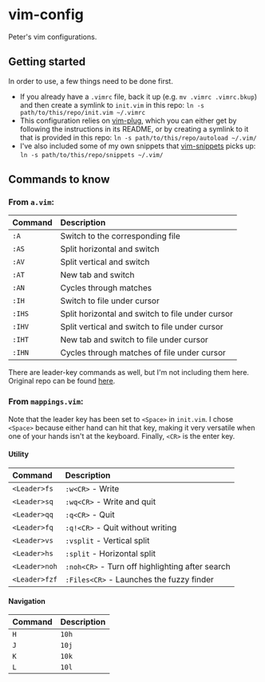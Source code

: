 # vim-config

Peter's vim configurations. 

## Getting started 

In order to use, a few things need to be done first. 
* If you already have a `.vimrc` file, back it up (e.g. `mv .vimrc .vimrc.bkup`) and then create a symlink to `init.vim` in this repo: `ln -s path/to/this/repo/init.vim ~/.vimrc`
* This configuration relies on [vim-plug](https://github.com/junegunn/vim-plug), which you can either get by following the instructions in its README, or by creating a symlink to  it that is provided in this repo: `ln -s path/to/this/repo/autoload ~/.vim/`
* I've also included some of my own snippets that [vim-snippets](https://github.com/honza/vim-snippets) picks up: `ln -s path/to/this/repo/snippets ~/.vim/`

## Commands to know

### From `a.vim`:

| Command | Description                                      |
|:--------|:-------------------------------------------------|
|`:A`     | Switch to the corresponding file                 |
|`:AS`    | Split horizontal and switch                      |
|`:AV`    | Split vertical and switch                        |
|`:AT`    | New tab and switch                               |
|`:AN`    | Cycles through matches                           |
|`:IH`    | Switch to file under cursor                      |
|`:IHS`   | Split horizontal and switch to file under cursor |
|`:IHV`   | Split vertical and switch to file under cursor   |
|`:IHT`   | New tab and switch to file under cursor          |
|`:IHN`   | Cycles through matches of file under cursor      |

There are leader-key commands as well, but I'm not including them here. Original repo can be found [here](https://github.com/vim-scripts/a.vim).

### From `mappings.vim`:

Note that the leader key has been set to `<Space>` in `init.vim`. I chose `<Space>` because either hand can hit that key, making it very versatile when one of your hands isn't at the keyboard. Finally, `<CR>` is the enter key. 
  
#### Utility

| Command         | Description                                     |
|:----------------|:------------------------------------------------|
|`<Leader>fs`     | `:w<CR>` - Write                                |
|`<Leader>sq `    | `:wq<CR>` - Write and quit                      |
|`<Leader>qq`     | `:q<CR>` - Quit                                 |
|`<Leader>fq`     | `:q!<CR>` - Quit without writing                |
|`<Leader>vs`     | `:vsplit` - Vertical split                      |
|`<Leader>hs`     | `:split` - Horizontal split                     |
|`<Leader>noh`    | `:noh<CR>` - Turn off highlighting after search |
|`<Leader>fzf`    | `:Files<CR>` - Launches the fuzzy finder        |

#### Navigation

| Command         | Description                                 |
|:----------------|:--------------------------------------------|
|`H`              | `10h`                                       |
|`J`              | `10j`                                       |
|`K`              | `10k`                                       |
|`L`              | `10l`                                       |
